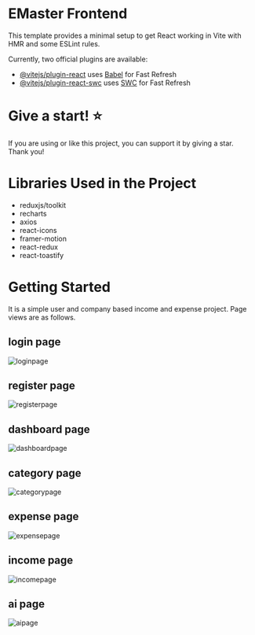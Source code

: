
# EMaster Frontend

This template provides a minimal setup to get React working in Vite with HMR and some ESLint rules.

Currently, two official plugins are available:

- [@vitejs/plugin-react](https://github.com/vitejs/vite-plugin-react/blob/main/packages/plugin-react/README.md) uses [Babel](https://babeljs.io/) for Fast Refresh
- [@vitejs/plugin-react-swc](https://github.com/vitejs/vite-plugin-react-swc) uses [SWC](https://swc.rs/) for Fast Refresh

# Give a start! ⭐
If you are using or like this project, you can support it by giving a star. Thank you!

# Libraries Used in the Project

- reduxjs/toolkit
- recharts
- axios
- react-icons
- framer-motion
- react-redux
- react-toastify

# Getting Started

It is a simple user and company based income and expense project. Page views are as follows.

## login page
![loginpage](https://github.com/emrebayrakk/EMaster-Frontend/blob/main/public/login.PNG)

## register page
![registerpage](https://github.com/emrebayrakk/EMaster-Frontend/blob/main/public/register.PNG)

## dashboard page
![dashboardpage](https://github.com/emrebayrakk/EMaster-Frontend/blob/main/public/dashboard.PNG)

## category page
![categorypage](https://github.com/emrebayrakk/EMaster-Frontend/blob/main/public/category.PNG)

## expense page
![expensepage](https://github.com/emrebayrakk/EMaster-Frontend/blob/main/public/expense.png)

## income page
![incomepage](https://github.com/emrebayrakk/EMaster-Frontend/blob/main/public/income.png)

## ai page
![aipage](https://github.com/emrebayrakk/EMaster-Frontend/blob/main/public/ai.PNG)

